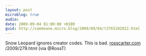 ```yaml
---
layout: post
microblog: true
audio: 
date: 2009-09-04 01:00:00 +0100
guid: http://samdeane.micro.blog/2009/09/04/t3765102822.html
---
```

Snow Leopard ignores creator codes. This is bad. [rosscarter.com](http://rosscarter.com) /2009/279.html (via @RossT)
